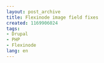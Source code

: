 ```yaml
---
layout: post_archive
title: Flexinode image field fixes
created: 1169906024
tags:
- Drupal
- PHP
- Flexinode
lang: en
---
```


